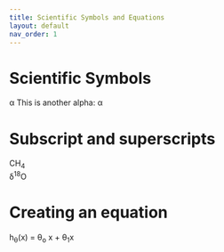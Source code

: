 ```yaml
---
title: Scientific Symbols and Equations
layout: default
nav_order: 1
---
```


# Scientific Symbols

&alpha;
This is another alpha: &#945;

# Subscript and superscripts

CH<sub>4</sub>
<br>
&delta;<sup>18</sup>O

# Creating an equation

h<sub>&theta;</sub>(x) = &theta;<sub>o</sub> x + &theta;<sub>1</sub>x
